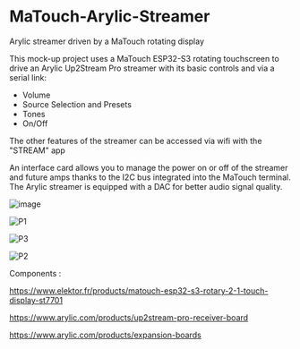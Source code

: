 # MaTouch-Arylic-Streamer

Arylic streamer driven by a MaTouch rotating display

This mock-up project uses a MaTouch ESP32-S3 rotating touchscreen to drive an Arylic Up2Stream Pro streamer with its basic controls and via a serial link:
- Volume
- Source Selection and Presets
- Tones
- On/Off

The other features of the streamer can be accessed via wifi with the "STREAM" app  

An interface card allows you to manage the power on or off of the streamer and future amps thanks to the I2C bus integrated into the MaTouch terminal.
The Arylic streamer is equipped with a DAC for better audio signal quality.

![image](https://github.com/Domotique25/MaTouch-Arylic-Streamer/assets/149935922/06f62265-aa90-423a-baf2-383187635206)

![P1](https://github.com/Domotique25/MaTouch-Arylic-Streamer/assets/149935922/e385b3d1-2654-480c-a8be-2c38a1824ce4)

![P3](https://github.com/Domotique25/MaTouch-Arylic-Streamer/assets/149935922/c9b01dd3-1fe4-4845-9f61-909fc81a62a3)

![P2](https://github.com/Domotique25/MaTouch-Arylic-Streamer/assets/149935922/8d394757-95bf-4e37-9bca-c18acb44ea1f)


Components :

https://www.elektor.fr/products/matouch-esp32-s3-rotary-2-1-touch-display-st7701

https://www.arylic.com/products/up2stream-pro-receiver-board

https://www.arylic.com/products/expansion-boards


